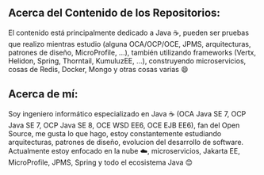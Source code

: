 ## Acerca del Contenido de los Repositorios:

El contenido está principalmente dedicado a Java :coffee:, pueden ser pruebas que realizo mientras estudio (alguna OCA/OCP/OCE, JPMS, arquitecturas, patrones de diseño, MicroProfile, ...), también utilizando frameworks (Vertx, Helidon, Spring, Thorntail, KumuluzEE, ...), construyendo microservicios, cosas de Redis, Docker, Mongo y otras cosas varias :smile:   


## Acerca de mí:
Soy ingeniero informático especializado en Java :coffee: (OCA Java SE 7, OCP Java SE 7, OCP Java SE 8, OCE WSD EE6, OCE EJB EE6), fan del Open Source, me gusta lo que hago, estoy constantemente estudiando arquitecturas, patrones de diseño, evolucion del desarrollo de software. Actualmente estoy enfocado en la nube :cloud:, microservicios, Jakarta EE, MicroProfile, JPMS, Spring y todo el ecosistema Java :blush:


